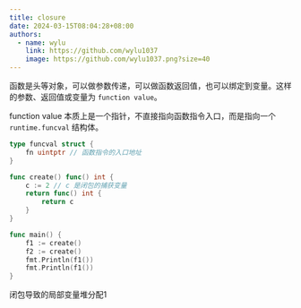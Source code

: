 ```yaml
---
title: closure
date: 2024-03-15T08:04:28+08:00
authors:
  - name: wylu
    link: https://github.com/wylu1037
    image: https://github.com/wylu1037.png?size=40
---
```


函数是头等对象，可以做参数传递，可以做函数返回值，也可以绑定到变量。这样的参数、返回值或变量为 `function value`。

function value 本质上是一个指针，不直接指向函数指令入口，而是指向一个 `runtime.funcval` 结构体。
```go
type funcval struct {
    fn uintptr // 函数指令的入口地址
}
```

```go {hl_lines=[2]}
func create() func() int {
    c := 2 // c 是闭包的捕获变量
    return func() int {
        return c
    }
}

func main() {
    f1 := create()
    f2 := create()
    fmt.Println(f1())
    fmt.Println(f1())
}
```
闭包导致的局部变量堆分配1
